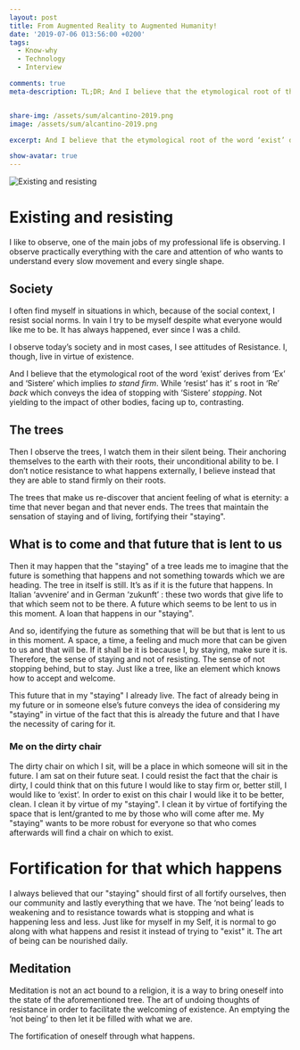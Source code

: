 ```yaml
---
layout: post
title: From Augmented Reality to Augmented Humanity!
date: '2019-07-06 013:56:00 +0200'
tags:
  - Know-why
  - Technology
  - Interview

comments: true
meta-description: TL;DR; And I believe that the etymological root of the word ‘exist’ derives from ‘Ex’ and ‘Sistere’ which implies *to stand firm*. While ‘resist’ has it’ s root in ‘Re’ *back* which conveys the idea of stopping with ‘Sistere’ *stopping*. Not yielding to the impact of other bodies, facing up to, contrasting.


share-img: /assets/sum/alcantino-2019.png
image: /assets/sum/alcantino-2019.png

excerpt: And I believe that the etymological root of the word ‘exist’ derives from ‘Ex’ and ‘Sistere’ which implies *to stand firm*. While ‘resist’ has it’ s root in ‘Re’ *back* which conveys the idea of stopping with ‘Sistere’ *stopping*. Not yielding to the impact of other bodies, facing up to, contrasting.

show-avatar: true
---
```


![Existing and resisting](/assets/existing-and-resistingpng)



# Existing and resisting


I like to observe, one of the main jobs of my professional life is observing. I observe practically everything with the care and attention of who wants to understand every slow movement and every single shape. 


## Society
I often find myself in situations in which, because of the social context, I resist social norms. In vain I try to be myself despite what everyone would like me to be. It has always happened, ever since I was a child.


I observe today’s society and in most cases, I see attitudes of Resistance. I, though, live in virtue of existence. 


And I believe that the etymological root of the word ‘exist’ derives from ‘Ex’ and ‘Sistere’ which implies *to stand firm*. While ‘resist’ has it’ s root in ‘Re’ *back* which conveys the idea of stopping with ‘Sistere’ *stopping*. Not yielding to the impact of other bodies, facing up to, contrasting.


## The trees
Then I observe the trees, I watch them in their silent being. Their anchoring themselves to the earth with their roots, their unconditional ability to be. I don’t notice resistance to what happens externally, I believe instead that they are able to stand firmly on their roots.


The trees that make us re-discover that ancient feeling of what is eternity: a time that never began and that never ends. The trees that maintain the sensation of staying and of living, fortifying their "staying". 


## What is to come and that future that is lent to us
Then it may happen that the "staying" of a tree leads me to imagine that the future is something that happens and not something towards which we are heading. The tree in itself is still. It’s as if it is the future that happens. In Italian ‘avvenire’ and in German ‘zukunft’ : these two words that give life to that which seem not to be there. A future which seems to be lent to us in this moment. A loan that happens in our "staying". 


And so, identifying the future as something that will be but that is lent to us in this moment. A space, a time, a feeling and much more that can be given to us and that will be. If it shall be it is because I, by staying, make sure it is. Therefore, the sense of staying and not of resisting. The sense of not stopping behind, but to stay. Just like a tree, like an element which knows how to accept and welcome.


This future that in my "staying" I already live. The fact of already being in my future or in someone else’s future conveys the idea of considering my "staying" in virtue of the fact that this is already the future and that I have the necessity of caring for it.


### Me on the dirty chair
The dirty chair on which I sit, will be a place in which someone will sit in the future. I am sat on their future seat. I could resist the fact that the chair is dirty, I could think that on this future I would like to stay firm or, better still, I would like to ‘exist’. In order to exist on this chair I would like it to be better, clean. I clean it by virtue of my "staying". I clean it by virtue of fortifying the space that is lent/granted to me by those who will come after me. My "staying" wants to be more robust for everyone so that who comes afterwards will find a chair on which to exist.


# Fortification for that which happens
I always believed that our "staying" should first of all fortify ourselves, then our community and lastly everything that we have. The ‘not being’ leads to weakening and to resistance towards what is stopping and what is happening less and less. Just like for myself in my Self, it is normal to go along with what happens and resist it instead of trying to "exist" it. The art of being can be nourished daily. 


## Meditation
Meditation is not an act bound to a religion, it is a way to bring oneself into the state of the aforementioned tree. The art of undoing thoughts of resistance in order to facilitate the welcoming of existence. An emptying the ‘not being’ to then let it be filled with what we are.


The fortification of oneself through what happens.

